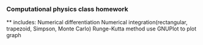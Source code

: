 ### Computational physics class homework
** includes:
Numerical differentiation
Numerical integration(rectangular, trapezoid, Simpson, Monte Carlo)
Runge-Kutta method
use GNUPlot to plot graph
